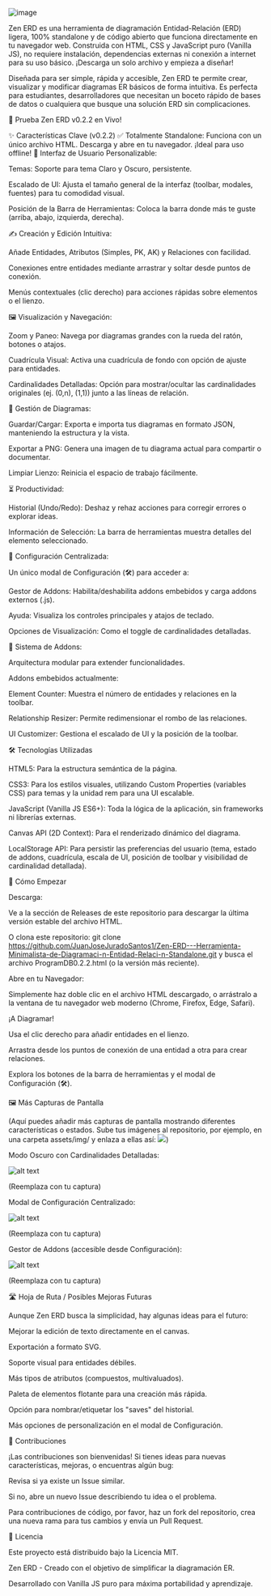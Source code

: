 ![image](https://github.com/user-attachments/assets/dc9e8cac-b4b2-4bdb-86da-d791ce2272a0)


Zen ERD es una herramienta de diagramación Entidad-Relación (ERD) ligera, 100% standalone y de código abierto que funciona directamente en tu navegador web. Construida con HTML, CSS y JavaScript puro (Vanilla JS), no requiere instalación, dependencias externas ni conexión a internet para su uso básico. ¡Descarga un solo archivo y empieza a diseñar!

Diseñada para ser simple, rápida y accesible, Zen ERD te permite crear, visualizar y modificar diagramas ER básicos de forma intuitiva. Es perfecta para estudiantes, desarrolladores que necesitan un boceto rápido de bases de datos o cualquiera que busque una solución ERD sin complicaciones.

🔗 Prueba Zen ERD v0.2.2 en Vivo!

✨ Características Clave (v0.2.2)
✅ Totalmente Standalone: Funciona con un único archivo HTML. Descarga y abre en tu navegador. ¡Ideal para uso offline!
🎨 Interfaz de Usuario Personalizable:

Temas: Soporte para tema Claro y Oscuro, persistente.

Escalado de UI: Ajusta el tamaño general de la interfaz (toolbar, modales, fuentes) para tu comodidad visual.

Posición de la Barra de Herramientas: Coloca la barra donde más te guste (arriba, abajo, izquierda, derecha).

✍️ Creación y Edición Intuitiva:

Añade Entidades, Atributos (Simples, PK, AK) y Relaciones con facilidad.

Conexiones entre entidades mediante arrastrar y soltar desde puntos de conexión.

Menús contextuales (clic derecho) para acciones rápidas sobre elementos o el lienzo.

🖼️ Visualización y Navegación:

Zoom y Paneo: Navega por diagramas grandes con la rueda del ratón, botones o atajos.

Cuadrícula Visual: Activa una cuadrícula de fondo con opción de ajuste para entidades.

Cardinalidades Detalladas: Opción para mostrar/ocultar las cardinalidades originales (ej. (0,n), (1,1)) junto a las líneas de relación.

💾 Gestión de Diagramas:

Guardar/Cargar: Exporta e importa tus diagramas en formato JSON, manteniendo la estructura y la vista.

Exportar a PNG: Genera una imagen de tu diagrama actual para compartir o documentar.

Limpiar Lienzo: Reinicia el espacio de trabajo fácilmente.

⏳ Productividad:

Historial (Undo/Redo): Deshaz y rehaz acciones para corregir errores o explorar ideas.

Información de Selección: La barra de herramientas muestra detalles del elemento seleccionado.

🔧 Configuración Centralizada:

Un único modal de Configuración (🛠️) para acceder a:

Gestor de Addons: Habilita/deshabilita addons embebidos y carga addons externos (.js).

Ayuda: Visualiza los controles principales y atajos de teclado.

Opciones de Visualización: Como el toggle de cardinalidades detalladas.

🧩 Sistema de Addons:

Arquitectura modular para extender funcionalidades.

Addons embebidos actualmente:

Element Counter: Muestra el número de entidades y relaciones en la toolbar.

Relationship Resizer: Permite redimensionar el rombo de las relaciones.

UI Customizer: Gestiona el escalado de UI y la posición de la toolbar.

🛠️ Tecnologías Utilizadas

HTML5: Para la estructura semántica de la página.

CSS3: Para los estilos visuales, utilizando Custom Properties (variables CSS) para temas y la unidad rem para una UI escalable.

JavaScript (Vanilla JS ES6+): Toda la lógica de la aplicación, sin frameworks ni librerías externas.

Canvas API (2D Context): Para el renderizado dinámico del diagrama.

LocalStorage API: Para persistir las preferencias del usuario (tema, estado de addons, cuadrícula, escala de UI, posición de toolbar y visibilidad de cardinalidad detallada).

🚀 Cómo Empezar

Descarga:

Ve a la sección de Releases de este repositorio para descargar la última versión estable del archivo HTML.

O clona este repositorio: git clone https://github.com/JuanJoseJuradoSantos1/Zen-ERD---Herramienta-Minimalista-de-Diagramaci-n-Entidad-Relaci-n-Standalone.git y busca el archivo ProgramDB0.2.2.html (o la versión más reciente).

Abre en tu Navegador:

Simplemente haz doble clic en el archivo HTML descargado, o arrástralo a la ventana de tu navegador web moderno (Chrome, Firefox, Edge, Safari).

¡A Diagramar!

Usa el clic derecho para añadir entidades en el lienzo.

Arrastra desde los puntos de conexión de una entidad a otra para crear relaciones.

Explora los botones de la barra de herramientas y el modal de Configuración (🛠️).

🖼️ Más Capturas de Pantalla

(Aquí puedes añadir más capturas de pantalla mostrando diferentes características o estados. Sube tus imágenes al repositorio, por ejemplo, en una carpeta assets/img/ y enlaza a ellas así: ![](./assets/img/tu_imagen.png))

Modo Oscuro con Cardinalidades Detalladas:

![alt text](https://via.placeholder.com/700x400.png?text=Zen+ERD+-+Modo+Oscuro+Detallado)


(Reemplaza con tu captura)

Modal de Configuración Centralizado:

![alt text](https://via.placeholder.com/600x350.png?text=Zen+ERD+-+Modal+de+Configuración)


(Reemplaza con tu captura)

Gestor de Addons (accesible desde Configuración):

![alt text](https://via.placeholder.com/600x350.png?text=Zen+ERD+-+Gestor+de+Addons)

(Reemplaza con tu captura)

🛣️ Hoja de Ruta / Posibles Mejoras Futuras

Aunque Zen ERD busca la simplicidad, hay algunas ideas para el futuro:

Mejorar la edición de texto directamente en el canvas.

Exportación a formato SVG.

Soporte visual para entidades débiles.

Más tipos de atributos (compuestos, multivaluados).

Paleta de elementos flotante para una creación más rápida.

Opción para nombrar/etiquetar los "saves" del historial.

Más opciones de personalización en el modal de Configuración.

🤝 Contribuciones

¡Las contribuciones son bienvenidas! Si tienes ideas para nuevas características, mejoras, o encuentras algún bug:

Revisa si ya existe un Issue similar.

Si no, abre un nuevo Issue describiendo tu idea o el problema.

Para contribuciones de código, por favor, haz un fork del repositorio, crea una nueva rama para tus cambios y envía un Pull Request.

📜 Licencia

Este proyecto está distribuido bajo la Licencia MIT.

Zen ERD - Creado con el objetivo de simplificar la diagramación ER.

Desarrollado con Vanilla JS puro para máxima portabilidad y aprendizaje.

